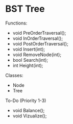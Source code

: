 # BST Tree
Functions:
- void PreOrderTraversal();
- void InOrderTraversal();
- void PostOrderTraversal();
- void Insert(int);
- void RemoveNode(int);
- bool Search(int);
- int Height(int);
  
Classes:
- Node
- Tree

To-Do (Priority 1-3)
- void Balance();
- void Vizualize();